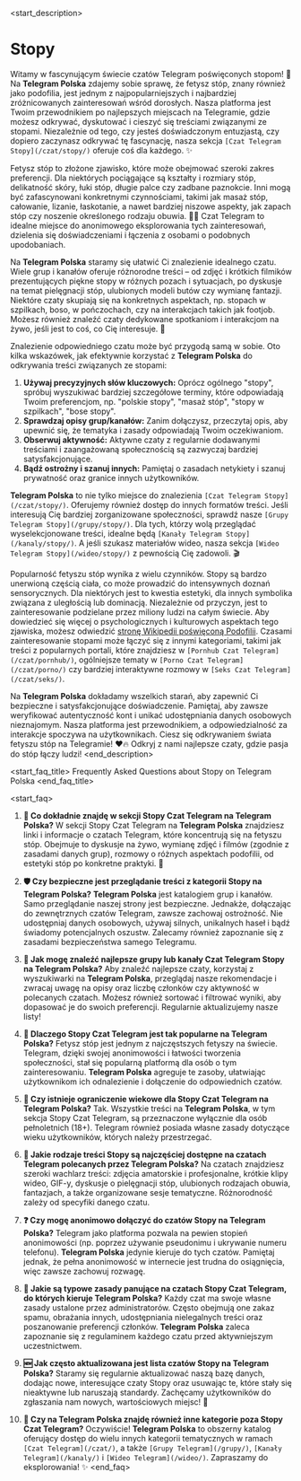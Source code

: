 <start_description>
# Stopy

Witamy w fascynującym świecie czatów Telegram poświęconych stopom! 👣 Na **Telegram Polska** zdajemy sobie sprawę, że fetysz stóp, znany również jako podofilia, jest jednym z najpopularniejszych i najbardziej zróżnicowanych zainteresowań wśród dorosłych. Nasza platforma jest Twoim przewodnikiem po najlepszych miejscach na Telegramie, gdzie możesz odkrywać, dyskutować i cieszyć się treściami związanymi ze stopami. Niezależnie od tego, czy jesteś doświadczonym entuzjastą, czy dopiero zaczynasz odkrywać tę fascynację, nasza sekcja `[Czat Telegram Stopy](/czat/stopy/)` oferuje coś dla każdego. ✨

Fetysz stóp to złożone zjawisko, które może obejmować szeroki zakres preferencji. Dla niektórych pociągające są kształty i rozmiary stóp, delikatność skóry, łuki stóp, długie palce czy zadbane paznokcie. Inni mogą być zafascynowani konkretnymi czynnościami, takimi jak masaż stóp, całowanie, lizanie, łaskotanie, a nawet bardziej niszowe aspekty, jak zapach stóp czy noszenie określonego rodzaju obuwia. 👠🧦 Czat Telegram to idealne miejsce do anonimowego eksplorowania tych zainteresowań, dzielenia się doświadczeniami i łączenia z osobami o podobnych upodobaniach.

Na **Telegram Polska** staramy się ułatwić Ci znalezienie idealnego czatu. Wiele grup i kanałów oferuje różnorodne treści – od zdjęć i krótkich filmików prezentujących piękne stopy w różnych pozach i sytuacjach, po dyskusje na temat pielęgnacji stóp, ulubionych modeli butów czy wymianę fantazji. Niektóre czaty skupiają się na konkretnych aspektach, np. stopach w szpilkach, boso, w pończochach, czy na interakcjach takich jak footjob. Możesz również znaleźć czaty dedykowane spotkaniom i interakcjom na żywo, jeśli jest to coś, co Cię interesuje. 🚀

Znalezienie odpowiedniego czatu może być przygodą samą w sobie. Oto kilka wskazówek, jak efektywnie korzystać z **Telegram Polska** do odkrywania treści związanych ze stopami:
1.  **Używaj precyzyjnych słów kluczowych:** Oprócz ogólnego "stopy", spróbuj wyszukiwać bardziej szczegółowe terminy, które odpowiadają Twoim preferencjom, np. "polskie stopy", "masaż stóp", "stopy w szpilkach", "bose stopy".
2.  **Sprawdzaj opisy grup/kanałów:** Zanim dołączysz, przeczytaj opis, aby upewnić się, że tematyka i zasady odpowiadają Twoim oczekiwaniom.
3.  **Obserwuj aktywność:** Aktywne czaty z regularnie dodawanymi treściami i zaangażowaną społecznością są zazwyczaj bardziej satysfakcjonujące.
4.  **Bądź ostrożny i szanuj innych:** Pamiętaj o zasadach netykiety i szanuj prywatność oraz granice innych użytkowników.

**Telegram Polska** to nie tylko miejsce do znalezienia `[Czat Telegram Stopy](/czat/stopy/)`. Oferujemy również dostęp do innych formatów treści. Jeśli interesują Cię bardziej zorganizowane społeczności, sprawdź nasze `[Grupy Telegram Stopy](/grupy/stopy/)`. Dla tych, którzy wolą przeglądać wyselekcjonowane treści, idealne będą `[Kanały Telegram Stopy](/kanaly/stopy/)`. A jeśli szukasz materiałów wideo, nasza sekcja `[Wideo Telegram Stopy](/wideo/stopy/)` z pewnością Cię zadowoli. 🎬

Popularność fetyszu stóp wynika z wielu czynników. Stopy są bardzo unerwioną częścią ciała, co może prowadzić do intensywnych doznań sensorycznych. Dla niektórych jest to kwestia estetyki, dla innych symbolika związana z uległością lub dominacją. Niezależnie od przyczyn, jest to zainteresowanie podzielane przez miliony ludzi na całym świecie. Aby dowiedzieć się więcej o psychologicznych i kulturowych aspektach tego zjawiska, możesz odwiedzić [stronę Wikipedii poświęconą Podofilii](https://pl.wikipedia.org/wiki/Podofilia). Czasami zainteresowanie stopami może łączyć się z innymi kategoriami, takimi jak treści z popularnych portali, które znajdziesz w `[Pornhub Czat Telegram](/czat/pornhub/)`, ogólniejsze tematy w `[Porno Czat Telegram](/czat/porno/)` czy bardziej interaktywne rozmowy w `[Seks Czat Telegram](/czat/seks/)`.

Na **Telegram Polska** dokładamy wszelkich starań, aby zapewnić Ci bezpieczne i satysfakcjonujące doświadczenie. Pamiętaj, aby zawsze weryfikować autentyczność kont i unikać udostępniania danych osobowych nieznajomym. Nasza platforma jest przewodnikiem, a odpowiedzialność za interakcje spoczywa na użytkownikach. Ciesz się odkrywaniem świata fetyszu stóp na Telegramie! ❤️🔥 Odkryj z nami najlepsze czaty, gdzie pasja do stóp łączy ludzi!
<end_description>

<start_faq_title>
Frequently Asked Questions about Stopy on Telegram Polska
<end_faq_title>

<start_faq>
1. **🤔 Co dokładnie znajdę w sekcji Stopy Czat Telegram na Telegram Polska?**
W sekcji Stopy Czat Telegram na **Telegram Polska** znajdziesz linki i informacje o czatach Telegram, które koncentrują się na fetyszu stóp. Obejmuje to dyskusje na żywo, wymianę zdjęć i filmów (zgodnie z zasadami danych grup), rozmowy o różnych aspektach podofilii, od estetyki stóp po konkretne praktyki. 👣

2. **🛡️ Czy bezpieczne jest przeglądanie treści z kategorii Stopy na Telegram Polska?**
**Telegram Polska** jest katalogiem grup i kanałów. Samo przeglądanie naszej strony jest bezpieczne. Jednakże, dołączając do zewnętrznych czatów Telegram, zawsze zachowaj ostrożność. Nie udostępniaj danych osobowych, używaj silnych, unikalnych haseł i bądź świadomy potencjalnych oszustw. Zalecamy również zapoznanie się z zasadami bezpieczeństwa samego Telegramu.

3. **🚀 Jak mogę znaleźć najlepsze grupy lub kanały Czat Telegram Stopy na Telegram Polska?**
Aby znaleźć najlepsze czaty, korzystaj z wyszukiwarki na **Telegram Polska**, przeglądaj nasze rekomendacje i zwracaj uwagę na opisy oraz liczbę członków czy aktywność w polecanych czatach. Możesz również sortować i filtrować wyniki, aby dopasować je do swoich preferencji. Regularnie aktualizujemy nasze listy!

4. **🌟 Dlaczego Stopy Czat Telegram jest tak popularne na Telegram Polska?**
Fetysz stóp jest jednym z najczęstszych fetyszy na świecie. Telegram, dzięki swojej anonimowości i łatwości tworzenia społeczności, stał się popularną platformą dla osób o tym zainteresowaniu. **Telegram Polska** agreguje te zasoby, ułatwiając użytkownikom ich odnalezienie i dołączenie do odpowiednich czatów.

5. **🔞 Czy istnieje ograniczenie wiekowe dla Stopy Czat Telegram na Telegram Polska?**
Tak. Wszystkie treści na **Telegram Polska**, w tym sekcja Stopy Czat Telegram, są przeznaczone wyłącznie dla osób pełnoletnich (18+). Telegram również posiada własne zasady dotyczące wieku użytkowników, których należy przestrzegać.

6. **🦶 Jakie rodzaje treści Stopy są najczęściej dostępne na czatach Telegram polecanych przez Telegram Polska?**
Na czatach znajdziesz szeroki wachlarz treści: zdjęcia amatorskie i profesjonalne, krótkie klipy wideo, GIF-y, dyskusje o pielęgnacji stóp, ulubionych rodzajach obuwia, fantazjach, a także organizowane sesje tematyczne. Różnorodność zależy od specyfiki danego czatu.

7. **❓ Czy mogę anonimowo dołączyć do czatów Stopy na Telegram Polska?**
Telegram jako platforma pozwala na pewien stopień anonimowości (np. poprzez używanie pseudonimu i ukrywanie numeru telefonu). **Telegram Polska** jedynie kieruje do tych czatów. Pamiętaj jednak, że pełna anonimowość w internecie jest trudna do osiągnięcia, więc zawsze zachowuj rozwagę.

8. **📜 Jakie są typowe zasady panujące na czatach Stopy Czat Telegram, do których kieruje Telegram Polska?**
Każdy czat ma swoje własne zasady ustalone przez administratorów. Często obejmują one zakaz spamu, obrażania innych, udostępniania nielegalnych treści oraz poszanowanie preferencji członków. **Telegram Polska** zaleca zapoznanie się z regulaminem każdego czatu przed aktywniejszym uczestnictwem.

9. **🆕 Jak często aktualizowana jest lista czatów Stopy na Telegram Polska?**
Staramy się regularnie aktualizować naszą bazę danych, dodając nowe, interesujące czaty Stopy oraz usuwając te, które stały się nieaktywne lub naruszają standardy. Zachęcamy użytkowników do zgłaszania nam nowych, wartościowych miejsc! 🔄

10. **💬 Czy na Telegram Polska znajdę również inne kategorie poza Stopy Czat Telegram?**
Oczywiście! **Telegram Polska** to obszerny katalog oferujący dostęp do wielu innych kategorii tematycznych w ramach `[Czat Telegram](/czat/)`, a także `[Grupy Telegram](/grupy/)`, `[Kanały Telegram](/kanaly/)` i `[Wideo Telegram](/wideo/)`. Zapraszamy do eksplorowania! ✨
<end_faq>